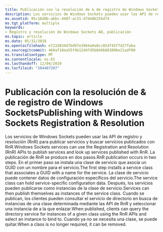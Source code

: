 ```yaml
---
title: Publicación con la resolución de & de registro de Windows Sockets
description: Los servicios de Windows Sockets pueden usar las API de registro y resolución (RnR) para publicar servicios y buscar servicios publicados con RnR.
ms.assetid: 95c16d0b-abbc-4407-ac31-d7de0b25bd74
ms.tgt_platform: multiple
keywords:
- Registro y resolución de Windows Sockets AD, publicación
ms.topic: article
ms.date: 05/31/2018
ms.openlocfilehash: e722d83447bd97e3964a9a0cc85df45ffd27faba
ms.sourcegitcommit: 460af18ea55f4b12d47d5b8d4b883896e21adf00
ms.translationtype: MT
ms.contentlocale: es-ES
ms.lasthandoff: 12/04/2019
ms.locfileid: "104487207"
---
```

# <a name="publishing-with-windows-sockets-registration--resolution"></a><span data-ttu-id="1dd47-104">Publicación con la resolución de & de registro de Windows Sockets</span><span class="sxs-lookup"><span data-stu-id="1dd47-104">Publishing with Windows Sockets Registration & Resolution</span></span>

<span data-ttu-id="1dd47-105">Los servicios de Windows Sockets pueden usar las API de registro y resolución (RnR) para publicar servicios y buscar servicios publicados con RnR.</span><span class="sxs-lookup"><span data-stu-id="1dd47-105">Windows Sockets services can use the Registration and Resolution (RnR) APIs to publish services and look up services published with RnR.</span></span> <span data-ttu-id="1dd47-106">La publicación de RnR se produce en dos pasos.</span><span class="sxs-lookup"><span data-stu-id="1dd47-106">RnR publication occurs in two steps.</span></span> <span data-ttu-id="1dd47-107">En el primer paso se instala una clase de servicio que asocia un GUID con un nombre para el servicio.</span><span class="sxs-lookup"><span data-stu-id="1dd47-107">The first step installs a service class that associates a GUID with a name for the service.</span></span> <span data-ttu-id="1dd47-108">La clase de servicio puede contener datos de configuración específicos del servicio.</span><span class="sxs-lookup"><span data-stu-id="1dd47-108">The service class can hold service-specific configuration data.</span></span> <span data-ttu-id="1dd47-109">Después, los servicios pueden publicarse como instancias de la clase de servicio.</span><span class="sxs-lookup"><span data-stu-id="1dd47-109">Services can then publish themselves as instances of the service class.</span></span> <span data-ttu-id="1dd47-110">Cuando se publican, los clientes pueden consultar el servicio de directorio en busca de instancias de una clase determinada mediante las API de RnR y seleccionar una instancia de a la que enlazar.</span><span class="sxs-lookup"><span data-stu-id="1dd47-110">When published, clients can query the directory service for instances of a given class using the RnR APIs and select an instance to bind to.</span></span> <span data-ttu-id="1dd47-111">Cuando ya no se necesita una clase, se puede quitar.</span><span class="sxs-lookup"><span data-stu-id="1dd47-111">When a class is no longer required, it can be removed.</span></span>

 

 




